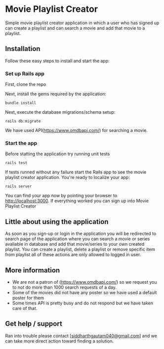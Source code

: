 # Movie Playlist Creator

Simple movie playlist creator application in which a user who has signed up can create a playlist and can search a movie and add that movie to a playlist.

## Installation

Follow these easy steps to install and start the app:

### Set up Rails app

First, clone the repo

Next, install the gems required by the application:

    bundle install

Next, execute the database migrations/schema setup:

	rails db:migrate

We have used API(https://www.omdbapi.com/) for searching a movie.


### Start the app

Before statting the application try running unit tests

    rails test
    
If tests runned without any failure start the Rails app to see the movie playlist creator application. You're ready to localize your app:

    rails server

You can find your app now by pointing your browser to [http://localhost:3000](http://localhost:3000). If everything worked you can sign up into Movie Playlist Creator

## Little about using the application

As soon as you sign-up or login in the application you will be redirected to search page of the application where you can search a movie or series avaliable in database and add that movie/series to your own created playlist. You can create a playlist, delete a playlist or remove specific item from playlist all of these actions are only allowed to logged in user.



## More information

* We are not a patron of (https://www.omdbapi.com/) so we request you to not do more than 1000 search requests of a day.
* Some of the movies did not have any poster so we have used a default poster for them
* Some times API is pretty busy and do not respond but we have taken care of that.

## Get help / support

Ran into trouble please contact [siddharthgautam040@gmail.com] and we can take more direct action toward finding a solution.

